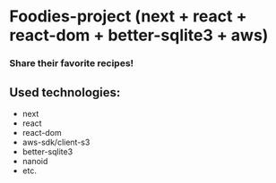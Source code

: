 # Foodies-project (next + react + react-dom + better-sqlite3 + aws)

### Share their favorite recipes!

## Used technologies:

- next
- react
- react-dom
- aws-sdk/client-s3
- better-sqlite3
- nanoid
- etc.
